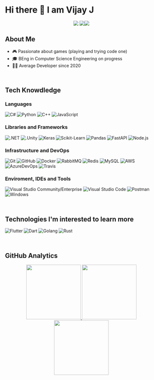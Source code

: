 # Hi there 👋 I am Vijay J

<p align="center">
<a href="https://www.linkedin.com/in/"><img src="https://img.shields.io/badge/-%20-0077B5?style=flat-square&logo=Linkedin&logoColor=white"/></a>
<a href="https://www.instagram.com//"><img src="https://img.shields.io/badge/-@-333333?style=flat-square&logo=instagram"/></a
<a href="https://discord.com/users/703745014953672744"><img src="https://img.shields.io/badge/-%239622-333333?style=flat-square&logo=discord"/></a>

  


## About Me 

- 🎮 Passionate about games (playing and trying code one)
- 🎓 BEng in Computer Science Engineering on progress
- 🧑‍💻 Average Developer since 2020


</br>

## Tech Knowdledge

### Languages
  ![C#](https://img.shields.io/badge/-C%23-333333?style=flat&logo=CSharp&logoColor=7e10cc)
  ![Python](https://img.shields.io/badge/-Python-333333?style=flat&logo=python)
  ![C++](https://img.shields.io/badge/-C++-333333?style=flat&logo=cplusplus&logoColor=7e10cc)
  ![JavaScript](https://img.shields.io/badge/-JavaScript-333333?style=flat&logo=javascript)
  
### Libraries and Frameworks
 ![.NET](https://img.shields.io/badge/-.NET-333333?style=flat&logo=dotnet)
 ![.Unity](https://img.shields.io/badge/-Unity-333333?style=flat&logo=unity)
 ![Keras](https://img.shields.io/badge/-Keras-333333?style=flat&logo=keras&logoColor=f73636)
 ![Scikit-Learn](https://img.shields.io/badge/-sklearn-333333?style=flat&logo=scikitlearn)
 ![Pandas](https://img.shields.io/badge/-pandas-333333?style=flat&logo=pandas)
 ![FastAPI](https://img.shields.io/badge/-FastAPI-333333?style=flat&logo=fastapi)
 ![Node.js](https://img.shields.io/badge/-Node.js-333333?style=flat&logo=node.js)
   
### Infrastructure and DevOps
  ![Git](https://img.shields.io/badge/-Git-333333?style=flat&logo=git)
  ![GitHub](https://img.shields.io/badge/-GitHub-333333?style=flat&logo=github)
  ![Docker](https://img.shields.io/badge/-Docker-333333?style=flat&logo=docker)
  ![RabbitMQ](https://img.shields.io/badge/-RabbitMQ-333333?style=flat&logo=rabbitmq)
  ![Redis](https://img.shields.io/badge/-Redis-333333?style=flat&logo=redis)
  ![MySQL](https://img.shields.io/badge/-MySQL-333333?style=flat&logo=mysql)
  ![AWS](https://img.shields.io/badge/-AWS-333333?style=flat&logo=amazon-aws&logoColor=F90)
  ![AzureDevOps](https://img.shields.io/badge/-Azure%20DevOps-333333?style=flat&logo=azuredevops)
  ![Travis](https://img.shields.io/badge/-TravisCI-333333?style=flat&logo=travisci&logoColor=FFF)

### Enviroment, IDEs and Tools
  ![Visual Studio Community/Enterprise](https://img.shields.io/badge/-Visual%20Studio-333333?style=flat&logo=visual-studio-code&logoColor=7e10cc)
  ![Visual Studio Code](https://img.shields.io/badge/-Visual%20Studio%20Code-333333?style=flat&logo=visual-studio-code&logoColor=007ACC)
  ![Postman](https://img.shields.io/badge/-Postman-333333?style=flat&logo=postman)
  ![Windows](https://img.shields.io/badge/-Windows%2011-333333?style=flat&logo=windows)

</br>

## Technologies I'm interested to learn more 

  ![Flutter](https://img.shields.io/badge/-Flutter-333333?style=flat&logo=flutter&logoColor=42bff5)
  ![Dart](https://img.shields.io/badge/-Dart-333333?style=flat&logo=dart&logoColor=42bff5)
  ![Golang](https://img.shields.io/badge/-Golang-333333?style=flat&logo=go)
  ![Rust](https://img.shields.io/badge/-Rust-333333?style=flat&logo=rust)
 
</br>

## GitHub Analytics 

<p align="center">
<a href="https://github.com/yoyozaemon">
  <img height="180em" src="https://github-readme-stats.vercel.app/api?username=yoyozaemon&count_private=true&show_icons=true&theme=merko" />
  <img height="180em" src="https://github-readme-stats-eight-theta.vercel.app/api/top-langs/?username=yoyozaemon&theme=merko&layout=compact&langs_count=10&exclude_repo=gamebase&hide=objective-c,java,ruby,swift,kotlin,shell" />
  <img align="center" height="180em" src="https://github-readme-streak-stats.herokuapp.com/?user=yoyozaemon&theme=merko"/>
</a>
</p>


<!--
**yoyozaemon/yoyozaemon** is a ✨ _special_ ✨ repository because its `README.md` (this file) appears on your GitHub profile.

Here are some ideas to get you started:

- 🔭 I’m currently working on ...
- 🌱 I’m currently learning ...
- 👯 I’m looking to collaborate on ...
- 🤔 I’m looking for help with ...
- 💬 Ask me about ...
- 📫 How to reach me: ...
- 😄 Pronouns: ...
- ⚡ Fun fact: ...
-->

